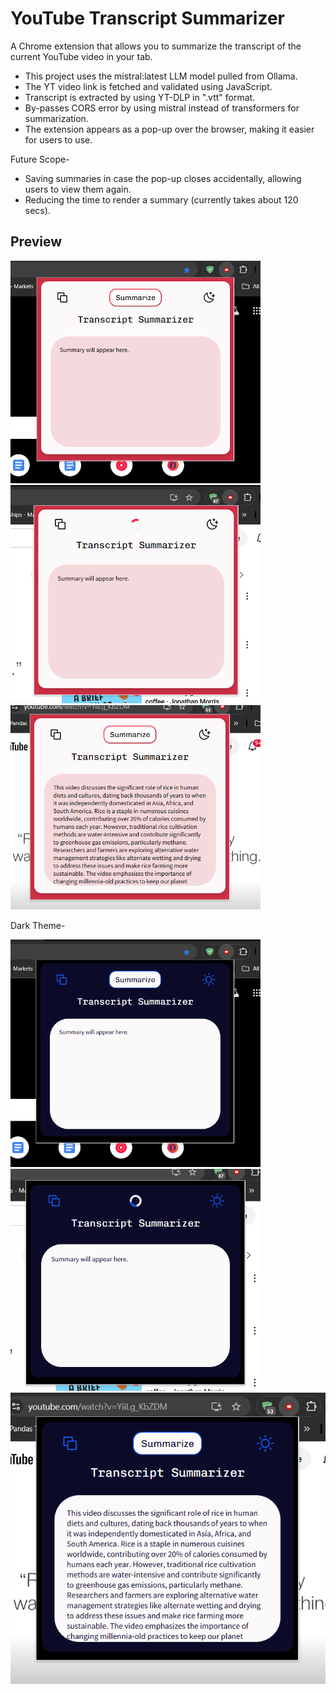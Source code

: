 # YouTube Transcript Summarizer
A Chrome extension that allows you to summarize the transcript of the current YouTube video in your tab.

* This project uses the mistral:latest LLM model pulled from Ollama.
* The YT video link is fetched and validated using JavaScript.
* Transcript is extracted by using YT-DLP in ".vtt" format.
* By-passes CORS error by using mistral instead of transformers for summarization.
* The extension appears as a pop-up over the browser, making it easier for users to use.

Future Scope-
* Saving summaries in case the pop-up closes accidentally, allowing users to view them again.
* Reducing the time to render a summary (currently takes about 120 secs).


## Preview

<img src="preview/one.png" alt width="400px"> 
<img src="preview/two.png" alt width="400px"> 
<img src="preview/three.png" alt width="400px"> 

Dark Theme-

<img src="preview/one-d.png" alt width="400px" > 
<img src="preview/two-d.png" alt width="400px"> 
<img src="preview/three-d.png" alt witdh="300px"> 

